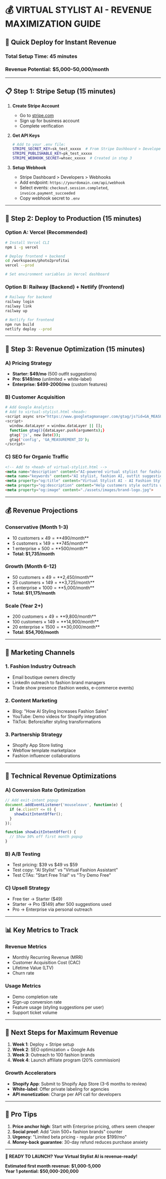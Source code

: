 # 💰 VIRTUAL STYLIST AI - REVENUE MAXIMIZATION GUIDE

## 🚀 Quick Deploy for Instant Revenue

### **Total Setup Time: 45 minutes**
### **Revenue Potential: $5,000-50,000/month**

---

## 📋 Step 1: Stripe Setup (15 minutes)

1. **Create Stripe Account**
   - Go to [stripe.com](https://stripe.com) 
   - Sign up for business account
   - Complete verification

2. **Get API Keys**
   ```bash
   # Add to your .env file:
   STRIPE_SECRET_KEY=sk_test_xxxxx  # From Stripe Dashboard > Developers > API Keys
   STRIPE_PUBLISHABLE_KEY=pk_test_xxxxx
   STRIPE_WEBHOOK_SECRET=whsec_xxxxx  # Created in step 3
   ```

3. **Setup Webhook** 
   - Stripe Dashboard > Developers > Webhooks
   - Add endpoint: `https://yourdomain.com/api/webhook`
   - Select events: `checkout.session.completed`, `invoice.payment_succeeded`
   - Copy webhook secret to `.env`

---

## 🚀 Step 2: Deploy to Production (15 minutes)

### **Option A: Vercel (Recommended)**
```bash
# Install Vercel CLI
npm i -g vercel

# Deploy frontend + backend
cd /workspaces/photo2profitai
vercel --prod

# Set environment variables in Vercel dashboard
```

### **Option B: Railway (Backend) + Netlify (Frontend)**
```bash
# Railway for backend
railway login
railway link
railway up

# Netlify for frontend  
npm run build
netlify deploy --prod
```

---

## 💸 Step 3: Revenue Optimization (15 minutes)

### **A) Pricing Strategy**
- **Starter: $49/mo** (500 outfit suggestions)
- **Pro: $149/mo** (unlimited + white-label)  
- **Enterprise: $499-2000/mo** (custom features)

### **B) Customer Acquisition**
```bash
# Add Google Analytics
# Add to virtual-stylist.html <head>:
<script async src="https://www.googletagmanager.com/gtag/js?id=GA_MEASUREMENT_ID"></script>
<script>
  window.dataLayer = window.dataLayer || [];
  function gtag(){dataLayer.push(arguments);}
  gtag('js', new Date());
  gtag('config', 'GA_MEASUREMENT_ID');
</script>
```

### **C) SEO for Organic Traffic**
```html
<!-- Add to <head> of virtual-stylist.html -->
<meta name="description" content="AI-powered virtual stylist for fashion brands. Increase sales 30% with AI outfit suggestions.">
<meta name="keywords" content="AI stylist, fashion AI, outfit suggestions, sustainable fashion, virtual styling">
<meta property="og:title" content="Virtual Stylist AI - AI Fashion Styling for Brands">
<meta property="og:description" content="Help customers style outfits with AI. Increase conversions 30%. Try free demo.">
<meta property="og:image" content="./assets/images/brand-logo.jpg">
```

---

## 💰 Revenue Projections

### **Conservative (Month 1-3)**
- 10 customers × $49 = **$490/month**
- 5 customers × $149 = **$745/month**  
- 1 enterprise × $500 = **$500/month**
- **Total: $1,735/month**

### **Growth (Month 6-12)**
- 50 customers × $49 = **$2,450/month**
- 25 customers × $149 = **$3,725/month**
- 5 enterprise × $1000 = **$5,000/month**
- **Total: $11,175/month**

### **Scale (Year 2+)**
- 200 customers × $49 = **$9,800/month**
- 100 customers × $149 = **$14,900/month**
- 20 enterprise × $1500 = **$30,000/month**
- **Total: $54,700/month**

---

## 🎯 Marketing Channels

### **1. Fashion Industry Outreach**
- Email boutique owners directly
- LinkedIn outreach to fashion brand managers
- Trade show presence (fashion weeks, e-commerce events)

### **2. Content Marketing**
- Blog: "How AI Styling Increases Fashion Sales"
- YouTube: Demo videos for Shopify integration
- TikTok: Before/after styling transformations

### **3. Partnership Strategy**
- Shopify App Store listing
- Webflow template marketplace
- Fashion influencer collaborations

---

## 🔧 Technical Revenue Optimizations

### **A) Conversion Rate Optimization**
```javascript
// Add exit-intent popup
document.addEventListener('mouseleave', function(e) {
  if (e.clientY <= 0) {
    showExitIntentOffer();
  }
});

function showExitIntentOffer() {
  // Show 50% off first month popup
}
```

### **B) A/B Testing**
- Test pricing: $39 vs $49 vs $59
- Test copy: "AI Stylist" vs "Virtual Fashion Assistant"
- Test CTAs: "Start Free Trial" vs "Try Demo Free"

### **C) Upsell Strategy**
- Free tier → Starter ($49)
- Starter → Pro ($149) after 500 suggestions used
- Pro → Enterprise via personal outreach

---

## 📊 Key Metrics to Track

### **Revenue Metrics**
- Monthly Recurring Revenue (MRR)
- Customer Acquisition Cost (CAC)
- Lifetime Value (LTV)
- Churn rate

### **Usage Metrics**
- Demo completion rate
- Sign-up conversion rate
- Feature usage (styling suggestions per user)
- Support ticket volume

---

## 🎯 Next Steps for Maximum Revenue

1. **Week 1**: Deploy + Stripe setup
2. **Week 2**: SEO optimization + Google Ads
3. **Week 3**: Outreach to 100 fashion brands
4. **Week 4**: Launch affiliate program (20% commission)

### **Growth Accelerators**
- **Shopify App**: Submit to Shopify App Store (3-6 months to review)
- **White-label**: Offer private labeling for agencies
- **API monetization**: Charge per API call for developers

---

## 💎 Pro Tips

1. **Price anchor high**: Start with Enterprise pricing, others seem cheaper
2. **Social proof**: Add "Join 500+ fashion brands" counter
3. **Urgency**: "Limited beta pricing - regular price $199/mo"
4. **Money-back guarantee**: 30-day refund reduces purchase anxiety

---

**🚀 READY TO LAUNCH? Your Virtual Stylist AI is revenue-ready!**

**Estimated first month revenue: $1,000-5,000**  
**Year 1 potential: $50,000-200,000**